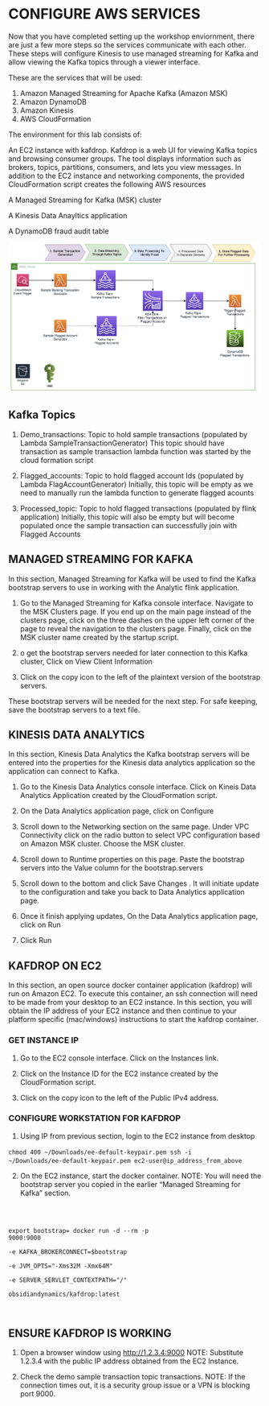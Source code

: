 # CONFIGURE AWS SERVICES

Now that you have completed setting up the workshop enviornment, there are just a few more steps so the services communicate with each other. These steps will configure Kinesis to use managed streaming for Kafka and allow viewing the Kafka topics through a viewer interface.

These are the services that will be used:

1. Amazon Managed Streaming for Apache Kafka (Amazon MSK)
2. Amazon DynamoDB
3. Amazon Kinesis
4. AWS CloudFormation

The environment for this lab consists of:

An EC2 instance with kafdrop.
Kafdrop is a web UI for viewing Kafka topics and browsing consumer groups. The tool displays information such as brokers, topics, partitions, consumers, and lets you view messages.
In addition to the EC2 instance and networking components, the provided CloudFormation script creates the following AWS resources

A Managed Streaming for Kafka (MSK) cluster

A Kinesis Data Anayltics application

A DynamoDB fraud audit table

![arch](FraudFlinkDynamoArchitecture.jpeg)

## Kafka Topics
1. Demo_transactions: Topic to hold sample transactions (populated by Lambda SampleTransactionGenerator)
This topic should have transaction as sample transaction lambda function was started by the cloud formation script

2. Flagged_accounts: Topic to hold flagged account Ids (populated by Lambda FlagAccountGenerator)
Initially, this topic will be empty as we need to manually run the lambda function to generate flagged acounts

3. Processed_topic: Topic to hold flagged transactions (populated by flink application)
Initially, this topic will also be empty but will become populated once the sample transaction can successfully join with Flagged Accounts


## MANAGED STREAMING FOR KAFKA
In this section, Managed Streaming for Kafka will be used to find the Kafka bootstrap servers to use in working with the Analytic flink application.

1. Go to the Managed Streaming for Kafka console interface. Navigate to the MSK Clusters page. If you end up on the main page instead of the clusters page, click on the three dashes on the upper left corner of the page to reveal the navigation to the clusters page. Finally, click on the MSK cluster name created by the startup script.


2. o get the bootstrap servers needed for later connection to this Kafka cluster, Click on View Client Information


3. Click on the copy icon to the left of the plaintext version of the bootstrap servers.




These bootstrap servers will be needed for the next step. For safe keeping, save the bootstrap servers to a text file.

## KINESIS DATA ANALYTICS
In this section, Kinesis Data Analytics the Kafka bootstrap servers will be entered into the properties for the Kinesis data analytics application so the application can connect to Kafka.

1. Go to the Kinesis Data Analytics console interface. Click on Kineis Data Analytics Application created by the CloudFormation script.


2. On the Data Analytics application page, click on Configure


3. Scroll down to the Networking section on the same page. Under VPC Connectivity click on the radio button to select VPC configuration based on Amazon MSK cluster. Choose the MSK cluster.


4. Scroll down to Runtime properties on this page. Paste the bootstrap servers into the Value column for the bootstrap.servers


5. Scroll down to the bottom and click Save Changes . It will initiate update to the configuration and take you back to Data Analytics application page.

6. Once it finish applying updates, On the Data Analytics application page, click on Run


7. Click Run

## KAFDROP ON EC2
In this section, an open source docker container application (kafdrop) will run on Amazon EC2. To execute this container, an ssh connection will need to be made from your desktop to an EC2 instance.
In this section, you will obtain the IP address of your EC2 instance and then continue to your platform specific (mac/windows) instructions to start the kafdrop container.

### GET INSTANCE IP

1. Go to the EC2 console interface. Click on the Instances link.

2. Click on the Instance ID for the EC2 instance created by the CloudFormation script.

3. Click on the copy icon to the left of the Public IPv4 address.

### CONFIGURE WORKSTATION FOR KAFDROP

1. Using IP from previous section, login to the EC2 instance from desktop

<code>chmod 400 ~/Downloads/ee-default-keypair.pem
ssh -i ~/Downloads/ee-default-keypair.pem ec2-user@ip_address_from_above
</code>

2. On the EC2 instance, start the docker container. NOTE: You will need the bootstrap server you copied in the earlier “Managed Streaming for Kafka” section.
<code>

export bootstrap=<Paste MSK Bootstrap String>
docker run -d --rm -p 9000:9000 \
-e KAFKA_BROKERCONNECT=$bootstrap \
-e JVM_OPTS="-Xms32M -Xmx64M" \
-e SERVER_SERVLET_CONTEXTPATH="/" \
obsidiandynamics/kafdrop:latest

</code>

## ENSURE KAFDROP IS WORKING

1. Open a browser window using http://1.2.3.4:9000 NOTE: Substitute 1.2.3.4 with the public IP address obtained from the EC2 Instance.

2. Check the demo sample transaction topic transactions. NOTE: If the connection times out, it is a security group issue or a VPN is blocking port 9000.










